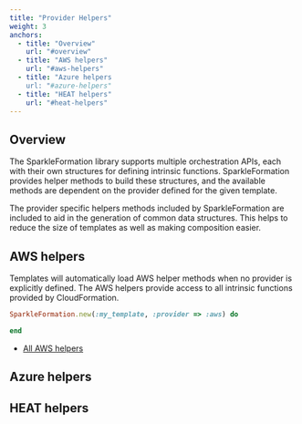 ```yaml
---
title: "Provider Helpers"
weight: 3
anchors:
  - title: "Overview"
    url: "#overview"
  - title: "AWS helpers"
    url: "#aws-helpers"
  - title: "Azure helpers
    url: "#azure-helpers"
  - title: "HEAT helpers"
    url: "#heat-helpers"
---
```


## Overview

The SparkleFormation library supports multiple orchestration APIs,
each with their own structures for defining intrinsic functions. SparkleFormation
provides helper methods to build these structures, and the available
methods are dependent on the provider defined for the given template.

The provider specific helpers methods included by SparkleFormation are
included to aid in the generation of common data structures. This helps
to reduce the size of templates as well as making composition easier.

## AWS helpers

Templates will automatically load AWS helper methods when no provider
is explicitly defined. The AWS helpers provide access to all intrinsic
functions provided by CloudFormation.

~~~ruby
SparkleFormation.new(:my_template, :provider => :aws) do

end
~~~

* [All AWS helpers](https://sparkleformation.github.io/sparkle_formation/SparkleFormation/SparkleAttribute/Aws.html)

## Azure helpers

## HEAT helpers